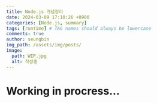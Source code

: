 ```yaml
---
title: Node.js 개념정리
date: 2024-03-09 17:10:26 +0900
categories: [Node.js, summary]
tags: [runtime] # TAG names should always be lowercase
comments: true
author: seungbin
img_path: /assets/img/posts/
image:
  path: WIP.jpg
  alt: 작성중
---
```


# Working in procress...
